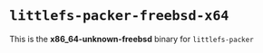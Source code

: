 # `littlefs-packer-freebsd-x64`

This is the **x86_64-unknown-freebsd** binary for `littlefs-packer`
